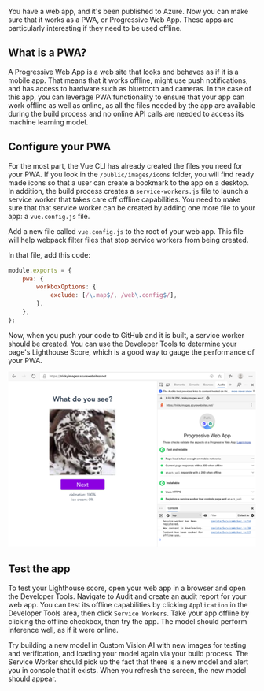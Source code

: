 You have a web app, and it's been published to Azure. Now you can make sure that it works as a PWA, or Progressive Web App. These apps are particularly interesting if they need to be used offline.

## What is a PWA?

A Progressive Web App is a web site that looks and behaves as if it is a mobile app. That means that it works offline, might use push notifications, and has access to hardware such as bluetooth and cameras. In the case of this app, you can leverage PWA functionality to ensure that your app can work offline as well as online, as all the files needed by the app are available during the build process and no online API calls are needed to access its machine learning model.

## Configure your PWA

For the most part, the Vue CLI has already created the files you need for your PWA. If you look in the `/public/images/icons` folder, you will find ready made icons so that a user can create a bookmark to the app on a desktop. In addition, the build process creates a `service-workers.js` file to launch a service worker that takes care off offline capabilities. You need to make sure that that service worker can be created by adding one more file to your app: a `vue.config.js` file.

Add a new file called `vue.config.js` to the root of your web app. This file will help webpack filter files that stop service workers from being created.

In that file, add this code:

```JavaScript
module.exports = {
	pwa: {
		workboxOptions: {
			exclude: [/\.map$/, /web\.config$/],
		},
	},
};
```

Now, when you push your code to GitHub and it is built, a service worker should be created. You can use the Developer Tools to determine your page's Lighthouse Score, which is a good way to gauge the performance of your PWA.

![lighthouse score](../media/lighthouse.png)

## Test the app

To test your Lighthouse score, open your web app in a browser and open the Developer Tools. Navigate to Audit and create an audit report for your web app. You can test its offline capabilities by clicking `Application` in the Developer Tools area, then click `Service Workers`. Take your app offline by clicking the offline checkbox, then try the app. The model should perform inference well, as if it were online.

Try building a new model in Custom Vision AI with new images for testing and verification, and loading your model again via your build process. The Service Worker should pick up the fact that there is a new model and alert you in console that it exists. When you refresh the screen, the new model should appear.
